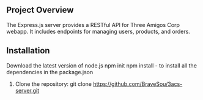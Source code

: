 ## Project Overview

The Express.js server provides a RESTful API for Three Amigos Corp webapp. It includes endpoints for managing users, products, and orders.

## Installation
Download the latest version of node.js
npm init
npm install - to install all the dependencies in the package.json

1. Clone the repository:
   git clone https://github.com/BraveSou/3acs-server.git
